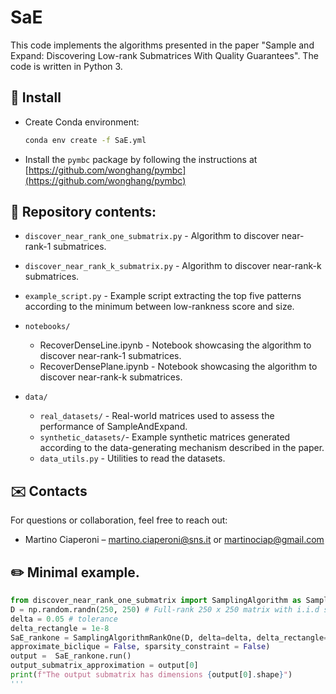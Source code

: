 # SaE
This code implements the algorithms presented in the paper "Sample and Expand: Discovering Low-rank Submatrices With Quality Guarantees". 
The code is written in Python 3. 


## 🔧 Install

- Create Conda environment:  
  ```bash
  conda env create -f SaE.yml
  ```
- Install the `pymbc` package by following the instructions at [https://github.com/wonghang/pymbc](https://github.com/wonghang/pymbc)



## 📁 Repository contents: 
- `discover_near_rank_one_submatrix.py` - Algorithm to discover near-rank-1 submatrices. 
- `discover_near_rank_k_submatrix.py` - Algorithm to discover near-rank-k submatrices. 
- `example_script.py` - Example script extracting the top five patterns according to the minimum between low-rankness score and size. 

- `notebooks/`
   - RecoverDenseLine.ipynb - Notebook showcasing the algorithm to discover near-rank-1 submatrices. 
   - RecoverDensePlane.ipynb - Notebook showcasing the algorithm to discover near-rank-k submatrices.  

- `data/`
  - `real_datasets/` - Real-world matrices used to assess the performance of SampleAndExpand. 
  - `synthetic_datasets/`- Example synthetic matrices generated according to the data-generating mechanism described in the paper. 
  -  `data_utils.py` - Utilities to read the datasets. 
  



## ✉️ Contacts

For questions or collaboration, feel free to reach out:

- Martino Ciaperoni – [martino.ciaperoni@sns.it](mailto:martino.ciaperoni@sns.it) or [martinociap@gmail.com](mailto:martinociap@gmail.com)


## ✏️ Minimal example. 
```python
from discover_near_rank_one_submatrix import SamplingAlgorithm as SamplingAlgorithmRankOne
D = np.random.randn(250, 250) # Full-rank 250 x 250 matrix with i.i.d standard gaussian entries 
delta = 0.05 # tolerance 
delta_rectangle = 1e-8
SaE_rankone = SamplingAlgorithmRankOne(D, delta=delta, delta_rectangle=delta_rectangle, 
approximate_biclique = False, sparsity_constraint = False)
output =  SaE_rankone.run()
output_submatrix_approximation = output[0]
print(f"The output submatrix has dimensions {output[0].shape}")
'''






